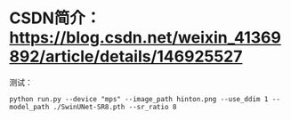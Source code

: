 # CSDN简介：https://blog.csdn.net/weixin_41369892/article/details/146925527

测试：
```
python run.py --device "mps" --image_path hinton.png --use_ddim 1 --model_path ./SwinUNet-SR8.pth --sr_ratio 8
```
